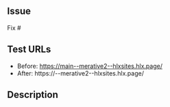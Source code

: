 <!-- Please always provide the [GitHub issue(s)](../issues) your PR is for, as well as test URLs where your change can be observed (before and after): -->

## Issue

Fix #<gh-issue-id>

## Test URLs
  
- Before: https://main--merative2--hlxsites.hlx.page/
- After: https://<branch>--merative2--hlxsites.hlx.page/
  
## Description
